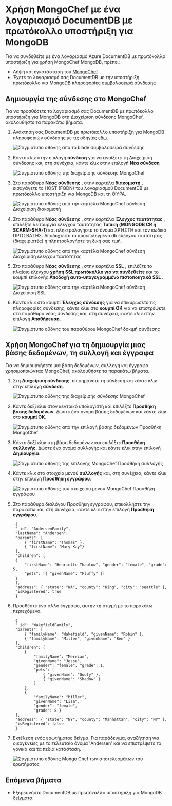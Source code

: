 <properties 
    pageTitle="Χρήση MongoChef με ένα λογαριασμό DocumentDB με πρωτόκολλο υποστήριξη για MongoDB | Microsoft Azure" 
    description="Μάθετε πώς μπορείτε να χρησιμοποιήσετε MongoChef με ένα λογαριασμό DocumentDB με πρωτόκολλο υποστήριξη για MongoDB, τώρα διαθέσιμη για προεπισκόπηση." 
    keywords="mongochef"
    services="documentdb" 
    authors="AndrewHoh" 
    manager="jhubbard" 
    editor="" 
    documentationCenter=""/>

<tags 
    ms.service="documentdb" 
    ms.workload="data-services" 
    ms.tgt_pltfrm="na" 
    ms.devlang="na" 
    ms.topic="article" 
    ms.date="08/25/2016" 
    ms.author="anhoh"/>

# <a name="use-mongochef-with-a-documentdb-account-with-protocol-support-for-mongodb"></a>Χρήση MongoChef με ένα λογαριασμό DocumentDB με πρωτόκολλο υποστήριξη για MongoDB

Για να συνδεθείτε με ένα λογαριασμό Azure DocumentDB με πρωτόκολλο υποστήριξη για χρήση MongoChef MongoDB, πρέπει:

- Λήψη και εγκατάσταση του [MongoChef](http://3t.io/mongochef)
- Έχετε το λογαριασμό σας DocumentDB με την υποστήριξη πρωτόκολλο για MongoDB πληροφορίες [συμβολοσειρά σύνδεσης](documentdb-connect-mongodb-account.md)

## <a name="create-the-connection-in-mongochef"></a>Δημιουργία της σύνδεσης στο MongoChef  

Για να προσθέσετε το λογαριασμό σας DocumentDB με πρωτόκολλο υποστήριξη για MongoDB στη Διαχείριση σύνδεσης MongoChef, ακολουθήστε τα παρακάτω βήματα.

1. Ανάκτηση σας DocumentDB με πρωτόκολλο υποστήριξη για MongoDB πληροφοριών σύνδεσης με τις οδηγίες [εδώ](documentdb-connect-mongodb-account.md).

    ![Στιγμιότυπο οθόνης από το blade συμβολοσειρά σύνδεσης](./media/documentdb-mongodb-mongochef/ConnectionStringBlade.png)

2. Κάντε κλικ στην επιλογή **σύνδεση** για να ανοίξετε τη Διαχείριση σύνδεσης και, στη συνέχεια, κάντε κλικ στην επιλογή **Νέα σύνδεση**

    ![Στιγμιότυπο οθόνης της διαχείρισης σύνδεσης MongoChef](./media/documentdb-mongodb-mongochef/ConnectionManager.png)
    
2. Στο παράθυρο **Νέας σύνδεσης** , στην καρτέλα **διακομιστή** , εισαγάγετε το HOST (FQDN) του λογαριασμού DocumentDB με πρωτόκολλο υποστήριξη για MongoDB και τη ΘΎΡΑ.
    
    ![Στιγμιότυπο οθόνης από την καρτέλα MongoChef σύνδεση Διαχείριση διακομιστή](./media/documentdb-mongodb-mongochef/ConnectionManagerServerTab.png)

3. Στο παράθυρο **Νέας σύνδεσης** , στην καρτέλα **Έλεγχος ταυτότητας** , επιλέξτε λειτουργία ελέγχου ταυτότητας **Τυπική (MONGODB CR ή SCARM-SHA-1)** και πληκτρολογήστε το όνομα ΧΡΉΣΤΗ και τον κωδικό ΠΡΌΣΒΑΣΗΣ.  Αποδεχτείτε το προεπιλεγμένο db ελέγχου ταυτότητας (διαχειριστές) ή πληκτρολογήστε τη δική σας τιμή.

    ![Στιγμιότυπο οθόνης από την καρτέλα MongoChef σύνδεση Διαχείριση ελέγχου ταυτότητας](./media/documentdb-mongodb-mongochef/ConnectionManagerAuthenticationTab.png)

4. Στο παράθυρο **Νέας σύνδεσης** , στην καρτέλα **SSL** , επιλέξτε το πλαίσιο ελέγχου **χρήση SSL πρωτόκολλο για να συνδεθείτε** και το κουμπί επιλογής **Αποδοχή αυτο-υπογεγραμμένο πιστοποιητικά SSL** .

    ![Στιγμιότυπο οθόνης από την καρτέλα MongoChef σύνδεση Διαχείριση SSL](./media/documentdb-mongodb-mongochef/ConnectionManagerSSLTab.png)

5. Κάντε κλικ στο κουμπί **Έλεγχος σύνδεσης** για να επικυρώσετε τις πληροφορίες σύνδεσης, κάντε κλικ στο **κουμπί OK** για να επιστρέψετε στο παράθυρο νέας σύνδεσης και, στη συνέχεια, κάντε κλικ στην επιλογή **Αποθήκευση**.

    ![Στιγμιότυπο οθόνης του παραθύρου MongoChef δοκιμή σύνδεσης](./media/documentdb-mongodb-mongochef/TestConnectionResults.png)

## <a name="use-mongochef-to-create-a-database-collection-and-documents"></a>Χρήση MongoChef για τη δημιουργία μιας βάσης δεδομένων, τη συλλογή και έγγραφα  

Για να δημιουργήσετε μια βάση δεδομένων, συλλογή και έγγραφα χρησιμοποιώντας MongoChef, ακολουθήστε τα παρακάτω βήματα.

1. Στη **Διαχείριση σύνδεσης**, επισημάνετε τη σύνδεση και κάντε κλικ στην επιλογή **σύνδεση**.

    ![Στιγμιότυπο οθόνης της διαχείρισης σύνδεσης MongoChef](./media/documentdb-mongodb-mongochef/ConnectToAccount.png)

2. Κάντε δεξί κλικ στον κεντρικό υπολογιστή και επιλέξτε **Προσθήκη βάσης δεδομένων**.  Δώστε ένα όνομα βάσης δεδομένων και κάντε κλικ στο **κουμπί OK**.
    
    ![Στιγμιότυπο οθόνης από την επιλογή βάσης δεδομένων Προσθήκη MongoChef](./media/documentdb-mongodb-mongochef/AddDatabase1.png)

3. Κάντε δεξί κλικ στη βάση δεδομένων και επιλέξτε **Προσθήκη συλλογής**.  Δώστε ένα όνομα συλλογής και κάντε κλικ στην επιλογή **Δημιουργία**.

    ![Στιγμιότυπο οθόνης της επιλογής MongoChef Προσθήκη συλλογής](./media/documentdb-mongodb-mongochef/AddCollection.png)

4. Κάντε κλικ στο στοιχείο μενού **συλλογής** και, στη συνέχεια, κάντε κλικ στην επιλογή **Προσθήκη εγγράφου**.

    ![Στιγμιότυπο οθόνης του στοιχείου μενού MongoChef Προσθήκη εγγράφου](./media/documentdb-mongodb-mongochef/AddDocument1.png)

5. Στο παράθυρο διαλόγου Προσθήκη εγγράφου, επικολλήστε την παρακάτω και, στη συνέχεια, κάντε κλικ στην επιλογή **Προσθήκη εγγράφου**.

        {
        "_id": "AndersenFamily",
        "lastName": "Andersen",
        "parents": [
            { "firstName": "Thomas" },
            { "firstName": "Mary Kay"}
        ],
        "children": [
        {
            "firstName": "Henriette Thaulow", "gender": "female", "grade": 5,
            "pets": [{ "givenName": "Fluffy" }]
        }
        ],
        "address": { "state": "WA", "county": "King", "city": "seattle" },
        "isRegistered": true
        }

    
6. Προσθέστε ένα άλλο έγγραφο, αυτήν τη στιγμή με το παρακάτω περιεχόμενο.

        {
        "_id": "WakefieldFamily",
        "parents": [
            { "familyName": "Wakefield", "givenName": "Robin" },
            { "familyName": "Miller", "givenName": "Ben" }
        ],
        "children": [
            {
                "familyName": "Merriam", 
                "givenName": "Jesse", 
                "gender": "female", "grade": 1,
                "pets": [
                    { "givenName": "Goofy" },
                    { "givenName": "Shadow" }
                ]
            },
            { 
                "familyName": "Miller", 
                "givenName": "Lisa", 
                "gender": "female", 
                "grade": 8 }
        ],
        "address": { "state": "NY", "county": "Manhattan", "city": "NY" },
        "isRegistered": false
        }

7. Εκτέλεση ενός ερωτήματος δείγμα. Για παράδειγμα, αναζήτηση για οικογένειες με το τελευταίο όνομα 'Andersen' και να επιστρέψετε το γονικά και τα πεδία κατάσταση.

    ![Στιγμιότυπο οθόνης Mongo Chef των αποτελεσμάτων του ερωτήματος](./media/documentdb-mongodb-mongochef/QueryDocument1.png)
    

## <a name="next-steps"></a>Επόμενα βήματα

- Εξερευνήστε DocumentDB με πρωτόκολλο υποστήριξη για MongoDB [δείγματα](documentdb-mongodb-samples.md).

 
